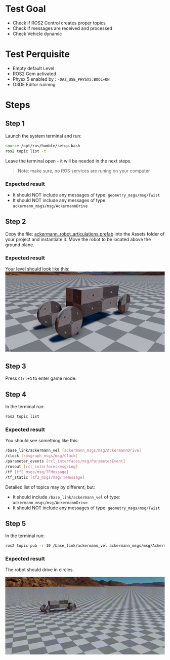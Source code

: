 # Test Goal

- Check if ROS2 Control creates proper topics
- Check if messages are received and processed
- Check Vehicle dynamic 

# Test Perquisite

- Empty default Level
- ROS2 Gem activated
- Physx 5 enabled by : `-DAZ_USE_PHYSX5:BOOL=ON `
- O3DE Editor running


# Steps

## Step 1

Launch the system terminal and run:

```bash
source /opt/ros/humble/setup.bash
ros2 topic list -t
```

Leave the terminal open - it will be needed in the next steps.

> Note: make sure, no ROS services are runing on your computer

### Expected result

- It should NOT include any messages of type: `geometry_msgs/msg/Twist`
- It should NOT include any messages of type: `ackermann_msgs/msg/AckermannDrive`

## Step 2 

Copy the file: [ackermann_robot_articulations.prefab](../Assets/ackermann_robot_articulations.prefab) into the Assets folder of your project and instantiate it. Move the robot to be located above the ground plane.

### Expected result

Your level should look like this:
![](images/control_initial_setup.png)

## Step 3

Press `Ctrl+G` to enter game mode.

## Step 4 

In the terminal run:

```bash
ros2 topic list
```

### Expected result

You should see something like this:

```bash
/base_link/ackermann_vel [ackermann_msgs/msg/AckermannDrive]
/clock [rosgraph_msgs/msg/Clock]
/parameter_events [rcl_interfaces/msg/ParameterEvent]
/rosout [rcl_interfaces/msg/Log]
/tf [tf2_msgs/msg/TFMessage]
/tf_static [tf2_msgs/msg/TFMessage]
```

Detailed list of topics may by different, but:
- It should include `/base_link/ackermann_vel` of type: `ackermann_msgs/msg/AckermannDrive`
- It should NOT include any messages of type: `geometry_msgs/msg/Twist`

## Step 5

In the terminal run:

```bash
ros2 topic pub -r 10 /base_link/ackermann_vel ackermann_msgs/msg/AckermannDrive "{steering_angle: 0.7, steering_angle_velocity: 0.0, speed: 2.0, acceleration: 0.0, jerk: 0.0}"
```

### Expected result

The robot should drive in circles.

![](images/control_result.gif)
